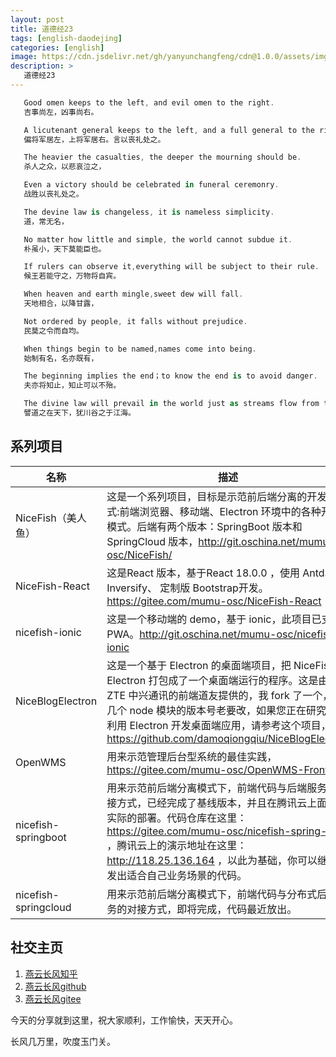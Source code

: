 ```yaml
---
layout: post
title: 道德经23
tags: [english-daodejing]
categories: [english]
image: https://cdn.jsdelivr.net/gh/yanyunchangfeng/cdn@1.0.0/assets/img/blog/english-grammer/english-grammer-cover5.png
description: >
   道德经23
---
```

 ```swift
    Good omen keeps to the left, and evil omen to the right.
    吉事尚左，凶事尚右。
 ```
 ```swift
    A licutenant general keeps to the left, and a full general to the right as in the funeral service.
    偏将军居左，上将军居右。言以丧礼处之。
 ```
 ```swift
    The heavier the casualties, the deeper the mourning should be.
    杀人之众，以悲哀泣之，
 ```
 ```swift
    Even a victory should be celebrated in funeral ceremonry.
    战胜以丧礼处之。
 ```
 ```swift
    The devine law is changeless, it is nameless simplicity.
    道，常无名，
 ```
 ```swift
    No matter how little and simple, the world cannot subdue it.
    朴虽小，天下莫能臣也。
 ```
 ```swift
    If rulers can observe it,everything will be subject to their rule.
    候王若能守之，万物将自宾。
 ```
 ```swift
    When heaven and earth mingle,sweet dew will fall.
    天地相合，以降甘露，
 ```
 ```swift
    Not ordered by people, it falls without prejudice.
    民莫之令而自均。
 ```
 ```swift
    When things begin to be named,names come into being.
    始制有名，名亦既有，
 ```
 ```swift
    The beginning implies the end；to know the end is to avoid danger.
    夫亦将知止，知止可以不殆。
 ```
 ```swift
    The divine law will prevail in the world just as streams flow from the vale to the river and the sea.
    譬道之在天下，犹川谷之于江海。
 ```

## 系列项目

|  名称   | 描述  |
|  ----  | ----  |
| NiceFish（美人鱼）  | 这是一个系列项目，目标是示范前后端分离的开发模式:前端浏览器、移动端、Electron 环境中的各种开发模式。后端有两个版本：SpringBoot 版本和 SpringCloud 版本，http://git.oschina.net/mumu-osc/NiceFish/ |
| NiceFish-React  |  这是React 版本，基于React 18.0.0 ，使用 Antd、Inversify、 定制版 Bootstrap开发。  https://gitee.com/mumu-osc/NiceFish-React|
| nicefish-ionic  | 这是一个移动端的 demo，基于 ionic，此项目已支持 PWA。http://git.oschina.net/mumu-osc/nicefish-ionic |
| NiceBlogElectron  | 这是一个基于 Electron 的桌面端项目，把 NiceFish 用 Electron 打包成了一个桌面端运行的程序。这是由 ZTE 中兴通讯的前端道友提供的，我 fork 了一个，有几个 node 模块的版本号老要改，如果您正在研究如何利用 Electron 开发桌面端应用，请参考这个项目，https://github.com/damoqiongqiu/NiceBlogElectron|
| OpenWMS  | 用来示范管理后台型系统的最佳实践，https://gitee.com/mumu-osc/OpenWMS-Frontend|
| nicefish-springboot  | 用来示范前后端分离模式下，前端代码与后端服务的对接方式，已经完成了基线版本，并且在腾讯云上面做了实际的部署。代码仓库在这里： https://gitee.com/mumu-osc/nicefish-spring-boot ，腾讯云上的演示地址在这里： http://118.25.136.164 ，以此为基础，你可以继续开发出适合自己业务场景的代码。|
| nicefish-springcloud  | 用来示范前后端分离模式下，前端代码与分布式后端服务的对接方式，即将完成，代码最近放出。|       

## 社交主页  

1. [燕云长风知乎](https://zhihu.com/people/hbxyxuxiaodong)    
2. [燕云长风github](https://github.com/yanyunchangfeng)  
3. [燕云长风gitee](https://gitee.com/yanyunchangfeng) 

今天的分享就到这里，祝大家顺利，工作愉快，天天开心。

长风几万里，吹度玉门关。